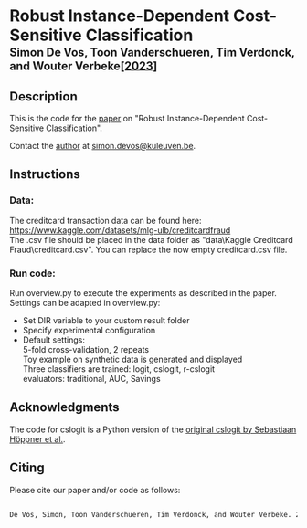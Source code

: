 # Robust Instance-Dependent Cost-Sensitive Classification </br><sub><sub>Simon De Vos, Toon Vanderschueren, Tim Verdonck, and Wouter Verbeke[[2023]](https://doi.org/10.1007/s11634-022-00533-3)</sub></sub>

## Description
This is the code for the [paper](https://link.springer.com/article/10.1007/s11634-022-00533-3) on "Robust Instance-Dependent Cost-Sensitive Classification".

Contact the [author](https://www.kuleuven.be/wieiswie/nl/person/00148775) at simon.devos@kuleuven.be.

## Instructions
### Data:
The creditcard transaction data can be found here: https://www.kaggle.com/datasets/mlg-ulb/creditcardfraud \
The .csv file should be placed in the data folder as "data\Kaggle Creditcard Fraud\creditcard.csv". You can replace the now empty creditcard.csv file.
### Run code:
Run overview.py to execute the experiments as described in the paper. \
Settings can be adapted in overview.py: 
 * Set DIR variable to your custom result folder 
 * Specify experimental configuration 
 * Default settings:  
     5-fold cross-validation, 2 repeats \
     Toy example on synthetic data is generated and displayed \
     Three classifiers are trained: logit, cslogit, r-cslogit \
     evaluators: traditional, AUC, Savings 

## Acknowledgments
The code for cslogit is a Python version of the [original cslogit by Sebastiaan Höppner et al.](https://github.com/SebastiaanHoppner/CostSensitiveLearning).

## Citing
Please cite our paper and/or code as follows:

```tex

De Vos, Simon, Toon Vanderschueren, Tim Verdonck, and Wouter Verbeke. 2023. “Robust Instance-Dependent Cost-Sensitive Classification.” Advances in Data Analysis and Classification, January. https://doi.org/10.1007/s11634-022-00533-3.


```